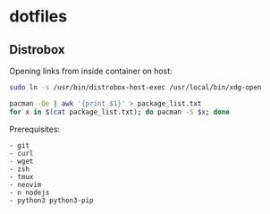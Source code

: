 # dotfiles

## Distrobox
Opening links from inside container on host:
```bash
sudo ln -s /usr/bin/distrobox-host-exec /usr/local/bin/xdg-open
```

```bash
pacman -Qe | awk '{print $1}' > package_list.txt
for x in $(cat package_list.txt); do pacman -S $x; done
```
Prerequisites:

    - git
    - curl
    - wget
    - zsh
    - tmux
    - neovim
    - n nodejs
    - python3 python3-pip

